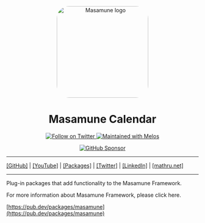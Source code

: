 <p align="center">
  <a href="https://mathru.net">
    <img width="240px" src="https://raw.githubusercontent.com/mathrunet/flutter_masamune/master/.github/images/icon.png" alt="Masamune logo" style="border-radius: 32px"s><br/>
  </a>
  <h1 align="center">Masamune Calendar</h1>
</p>

<p align="center">
  <a href="https://twitter.com/mathru">
    <img src="https://img.shields.io/static/v1?label=Twitter&message=Follow&logo=Twitter&color=1DA1F2&link=https://twitter.com/mathru" alt="Follow on Twitter" />
  </a>
  <a href="https://github.com/invertase/melos">
    <img src="https://img.shields.io/static/v1?label=maintained%20with&message=melos&color=FF1493&link=https://github.com/invertase/melos" alt="Maintained with Melos" />
  </a>
</p>

<p align="center">
  <a href="https://github.com/sponsors/mathrunet"><img src="https://img.shields.io/static/v1?label=Sponsor&message=%E2%9D%A4&logo=GitHub&color=ff69b4&link=https://github.com/sponsors/mathrunet" alt="GitHub Sponsor" /></a>
</p>

---

[[GitHub]](https://github.com/mathrunet) | [[YouTube]](https://www.youtube.com/c/mathrunetchannel) | [[Packages]](https://pub.dev/publishers/mathru.net/packages) | [[Twitter]](https://twitter.com/mathru) | [[LinkedIn]](https://www.linkedin.com/in/mathrunet/) | [[mathru.net]](https://mathru.net)

---

Plug-in packages that add functionality to the Masamune Framework.

For more information about Masamune Framework, please click here.

[https://pub.dev/packages/masamune](https://pub.dev/packages/masamune)
